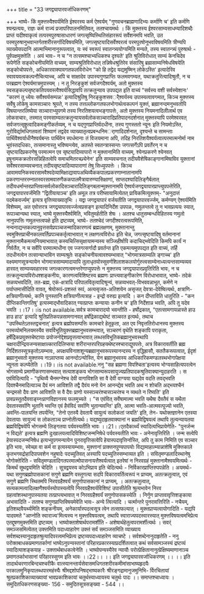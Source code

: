 +++
title = "33 जगद्व्यापारवर्जाधिकरणम्"

+++
भाष्ये- किं मुक्त्तस्यैश्वर्यमिति ईश्वरस्य कर्म ऐश्वर्यम् "गुणवचनब्राह्मणादिभ्यः कर्माणि च' इति कर्मणि श्यन्प्रत्ययः, राज्ञः कर्म राज्यं प्रजापरिपालनमितिवत्, ततश्चायमर्थः । किं मुक्त्तस्य ईश्वरसाम्यसाधम्यादिशब्दैः प्राप्तं यदीश्वाकृत्वं तत्परमपुरुषासाधारणं जगत्सृष्यिस्थितिसंहाररूपं सर्वेशनमपि भवति, उत परमपुरुषानुभवान्तर्गतशरीरसर्गादिविषयमिति, जगत्सृष्टयादिसर्वेश्वरत्वं परमपुरषोनूभवविषयमिति त्रीण्यपि व्याख्येयपदानि आत्माभिमानानुरूपत्वात्, यः स्वं स्वरूपं स्वातन्त्र्ययोग्यमिति मन्यते, तस्य स्वातन्त्र्यं पुरुषार्थः - पूर्वपक्षमुक्त्तेति । अयं भावः- न च "न तत्समश्चाभ्यधिकश्च दृश्यते' इति श्रुतिविरोधात् साम्यं केनचिदेव रूपेणेति सङ्कोचनीयमिति वाच्यम्, साम्यश्रुतिविरोधात् तन्निषेधश्रुतिरेव संसारिषु ब्रह्मसाम्यनिषेधविषयेति सङ्कोचोपपत्तेः, अधिकारवाक्यावगतफलविरोधेन "को हि तद्वेद यद्यमुष्मिन् लोकेऽस्ति' इत्यादेरिव स्वावयवत्वकल्पनौचित्याच्च, अपि च साक्षादेव उपास्यगुणप्राप्तिः फलमवगम्यत, यथाक्रतुरित्यादिश्रुतौ, न च परब्रह्मण ऐश्वर्यमात्रमुपास्यम् । न तु निरङ्कुशं सर्वजगदैश्वर्यम्, अतो मुक्त्तस्य स्वसङ्कल्पसृष्टकतिपयवस्त्वैश्वर्यसिद्धावपि तत्क्रतुन्याय उपपद्यत इति वाच्यं "सर्वस्य वशी सर्वस्येशानः' "कारणं तु ध्येयः सर्वैश्वर्यसम्पन्नः' इत्यादिश्रुतिषु निरङ्कुशसवर्ैश्वर्यस्य उपास्यत्वावगमात्, किञ्च मुक्त्तस्य सर्वेषु लोकेषु कामसञ्चारः श्रूयते, न तस्य तत्तल्लोकगतफलभोगार्थत्वकल्पनं युक्त्तं, ब्रह्मानन्दमनुभवतोपि विषयान्तरलिष्येया सञ्चाराभ्युपगमे तस्य निरतिशयत्वभङ्गापत्तेः, अतो मुक्त्तस्य नियमनादिलीलार्थ एव लोकसचारः, तस्मात् परमसाम्यतत्क्रतुन्यायसर्वलोकसञ्चारादिप्रतिपादनदर्शनात् मुक्त्तस्यापि परमेश्वरवत् सर्वजगत्सृष्ट्रत्वादिकमङ्गीकर्तव्यम्, न च यद्गुणप्राप्तिर्वदधीना, तस्य गुणस्ततो न्यूनः इति नियमोऽस्ति, गुरोविर्द्यामधिगतवतां शिष्याणं तद्वदेव व्याख्यातृत्वप्रबन्धनिमर्ाणादिदर्शनात्, दृश्यन्ते च सामन्ताः पार्थिवैश्वर्याधीनैश्वर्यबन्तः पार्थिवेन स्पर्धमानाः तं विजयमाना अपि, तदिह निरतिशयैश्वर्यत्वात्परमात्मनोर्मा नाम भूवंस्तदधिकाः, तत्समानास्तु भविष्यन्त्येव, अतस्ते स्वतन्त्रास्सन्तः जगत्सर्गेऽपि प्रवर्तेरन् न च सृष्टयादिप्रकरणेषु परमात्मन एव सृष्टयादिव्यापारो न मुक्त्तानामिति वाच्यम्, श्येनप्रकरणे श्येनवत् इषुनामकक्रतोरसन्निहितत्वेपि समाचमितरच्छ्येनेन' इति साम्यवचनात् तदीयवैशेषिकाङ्गानामिषाविव युक्त्तानां सर्वेश्वरसाम्यवचनात् तदीयसृष्टयादिव्यापाराणां तेषु सिध्युपपत्तेः । किञ्च आवामयनिकस्वरसामवैश्वदेव्यामिक्षाद्यावापअथिव्यैककपालप्रकरणाम्नातानामपि प्रकरणान्तररम्नातस्वरसामवारुणैककपालमैत्रावारुण्यासिक्षाणां, साप्तदश्यादिलिङ्गैर्बलात् तदीयधर्मान्तरप्राप्तिवत्सर्वलोकादिसञ्चारादिलिङ्गबलान्मुक्त्तानामपि ऐश्वर्यजगद्वयापारप्राप्त्युपपत्तेरिति, जगद्वयापारवर्जमिति "द्वितीयायाञ्च' इति अमूल तत्र परीष्सायामित्येतत् प्रायिकमित्युक्त्तम्- "अनुदात्तं पदमेकवर्ज्यम्' इत्यत्र वृत्तिव्याख्यातृभिः । यद्वा जगद्वयापारं वर्जयतीति जगद्वयापारवर्ज्जम्, कर्मण्यण् ऐश्वर्यमिति विशेष्यम्, अत एवोत्तरत्र जगद्व्यापारवर्ज्जत्वप्रसङ्ग इत्यादिनिर्देश उपपन्नः, णमुलन्तत्वे तु न भावप्रत्ययः स्यात्, रूपञ्चान्यथा स्यात्, भाष्ये मुक्त्तस्यैर्श्वमिति, भवितुमर्हतीति शेषः । अतश्च धातुसम्बन्धविहितस्य णमुलो नानुपपत्तिः णमुलन्तत्वपक्षे इति द्रष्टव्यम्, भाष्ये- ततश्चेदं जगदीश्वरत्वरूपमिति, नन्वनाद्यन्तकल्पानुवृत्तसर्वप्रपञ्चजन्मादिकारणत्वं ब्रह्मलक्षणम्, मुक्त्तानान्तु स्वमुक्त्तिप्राचीनकालवर्तिप्रपञ्चकर्तृत्वाभावात् न लक्षणत्वविरोधः इति चेन्न, जगत्सृष्टयादिषु वर्तमानानां मुक्त्तानामैकमत्यनियमाभावात् कस्यचित्सिसृक्षायामन्यस्य सञ्जिहीर्षापि कदाचिद्भवेदिति किमपि कार्यं न निर्वर्तेत, न च सर्वेपि परमात्माधीना एव ज्जगत्सर्गादौ प्रवर्तन्त इति एकमत्यमुपपद्यत इति वाच्यं, तर्हि तदधीनत्वेन तत्सान्याभाविन साम्यश्रुतेः सङ्कोचनीयत्वावश्यम्भावात् "भोगमात्रसाम्यलि ङ्गाच्च' इति वक्ष्यमाणसूत्रन्यायेन भोगमात्रसाम्यमादायापि तुलाधृतयोस्सुवर्णशिलाशकलयोर्गुरुत्वसाम्येनाध्यत्यन्तसाम्यव्यव हारवत् साम्यव्यवहारस्य जगत्कारणत्वमन्तरेणाप्युपपत्तेः न मुक्त्तस्य जगद्वयापारप्रवृतिरिति भावः, न च तत्क्रतुन्यायविरोधश्शङ्कनीयः, कारणत्वविशिष्टस्य ब्रह्मणः प्राप्त्यवाङ्गीकारेण विरोधाभावात्, भाष्ये- तदेकं सन्नव्यभवदिति, तत-ब्रह्म, एकं-क्षत्रादि परिपालवितृत्वादिश्रून्यं, सन्नव्यभवत्-विभववन्नाभूत, कर्मणे न पर्याप्तमासीदिति वावत्, श्रेयोरूपं-प्रशस्तं रूपं, अत्यसृजत-अतिशयेन असृजत् देवत्रा-देवेष्वित्यर्थः, क्षत्राणि-क्षत्रियाणीत्यर्थः, कानि पुनस्तानि क्षत्रियाणीत्यत्राह - इन्द्रो वरुह्य इत्यादि । कन दीप्ताविति धातुरिति - "कन दीप्तिकान्तिगतिषु' इत्यस्माद्भौवादिकात् ण्यत्प्राप्तः कन्यायाः कनीन च' इति निर्देशान्न भवति, अपि तु यदेव भवति ।।17।।is not available.सर्वत्र कामचारादयो भवन्तीति - हर्षोद्रकात्, "एतत्सामगायन्नास्ते हाउ हाउ हाउ' इत्यादि श्रुतिप्रतिकपन्नसामगानवत् हर्षोद्रेकाद्यथेष्टं सञ्चरत इत्यर्थः, तथाच "उपस्थितेऽतस्तद्वचनात्' इत्यत्र ब्रह्मोपसम्पत्तिः कामचारे हेतूकृता, अत एव निवृत्ततिरोधानस्य मुक्त्तस्य परमव्योमनिलयमस्यैव सवर्विभूतियुक्त्तब्रह्मानुभवसम्भवात्, सञ्चरणं वृथेति शङ्कापि पराकृता, हर्षेद्रिेकप्रयुक्त्तचेष्टायाः प्रयोजनोद्देशप्रवृत्तत्वाभावात् लब्धसविभूतिकब्रह्मानुभवस्थापि चक्षरादीन्द्रियजन्यसाक्षात्कारादिलिप्सया शरीरान्तरपरिग्रहयथेष्टस्श्चाराद्युपपत्तेः, अत्र विकारावर्तीति ब्रह्म निर्दिशतस्सूत्रकृतोऽयम्भावः, अपक्षयविनाशशून्यब्रह्मानुभवरूपस्यानन्दस्य न वृद्धिह्रासौ, सततैकरूपत्वात्, ईदृशं ब्रह्मानुभवतो मुक्त्तस्य नाऽवाप्तव्य आनन्दोऽन्योस्ति, येन ब्रह्मानुभवस्य आधिकारिकमण्डलस्थभोगापेक्षया न्यूनता कल्प्येतेति ।।19।।is not available.ननु "सह ब्रह्मणा विपश्चिता'इत्यस्य भोग्यसाहित्यपरत्वेन भोगसाम्ये प्रमाणीकरणासम्भवात् सत्याशङ्कय भोगसाम्यरूपसायुज्यप्रतिपादकश्रुतिवाक्यान्युदाहरति । स एवंविदित्यादि - "पृथिव्यै चैनमग्नेश्च देवी वागाविशति सा वै देवी वाग्यया यद्यदेव वदति तवद्भवति दिवश्चैनमादित्याञ्च दैवं मन आविशति तद्वै दैवंय मनो येन आनन्द्येव भवति अथ न शोचति अद्भयश्चैनं चन्द्रमसो दैवः प्राण आविशति स वै दैवः प्राणो यस्सञ्चरंश्चासञ्चरंश्च न व्यथते न रिष्यति' इति प्रावप्रस्तुतदैववाङ्य्नःप्राणविज्ञानस्य फलमुच्यते । "स एवंवित् सर्वेषामात्मा भवति यथैषा दैवतैवं स यथैता देवतास्सर्वाणि भूतानि भवन्ति एवं हैवंविदं सर्वाणि भूतान्यवन्ति' इति, आत्मा भवति-आत्मवत्पूज्यो भवति, अवन्ति-पालयन्ति तपर्यन्ति, "तेनो एतस्यै देवतायै सायुत्यं सलोकतां जयति' इति, तेन- यथोक्तज्ञानेन एतस्या देवतायाः सायुज्यं स लोकताञ्च प्राप्नोतीत्यर्थः। यद्यष्युदाहृतवाक्यानां न ब्रह्मविद्विषयत्वं तथापि तुल्यन्यायतया ब्रह्मविद्विषयेपि भोगसम्ये लिङ्गतया पर्यवस्यतीति भावः ।।21।।एतदैकार्थ्यं स्यादित्यभिप्रायेणेति- "पुनर्जन्म न विद्यते' इत्यत्र ब्रह्मणि दुःखालयत्वादिविशिष्टजन्मनिषेधे पर्यवस्यतीति भावः - अनेनावृत्तिरिति । जन्म सत्वेपि हेयास्पदजन्मनिषेध इत्यभ्युपगमन्यायेन पुनरावृत्तिसत्वेपि हेयास्पदावृत्तिर्नास्ति, अपि तु काम निमिति एव सञ्चार इति भावः, स्वेच्छा वा कर्म वा इत्यस्यायम्भावः, मुक्त्तानां प्राक्त्तनपुण्यपापयोः विद्यामाहात्म्यान्नाशेषि मुक्त्तिकाले कृतभगवद्रोहादिपापवशेन नहुषादेः पदच्युतिवत् अस्यापि पदच्युतिस्सम्भाव्यत इति । सवितृमण्डलादिस्थानेषु भोगोक्तेरिति - सवितृमण्डलादिगतपरमात्मोपासनायत्तैश्वर्यत्वात् इतरेषां न निरवग्रहं मुक्त्तानामैश्वयमित्यर्थः - किमर्थं सूथद्वयमिति चेदिति । सूत्रद्वयस्य कोऽभिप्राय इति चेदित्यर्थः - निर्विकारप्राप्तिरुपपन्नेति । अयमर्थः- यथा सगुणब्रह्मोपासकानां सगुणे ब्रह्मणि वस्तुगत्या सदपि विकारावर्तित्वरूपं न प्राप्यम्, अतत्क्रतुत्वात्, एवं सगुणे ब्रह्मणि स्थितमपि निरवग्रहैश्वर्यं सगुणोपासकानां न प्राप्यम्, । अतत्क्रतुत्वात्, सत्यकामत्वादिलक्षणैश्वर्यस्योपास्यत्वेपि निरवग्रहैश्वर्यविशिष्टं उपासीतेति श्रुत्यभावेन निरव ग्रहत्वांशस्थानुपास्यतया तत्प्राप्त्यभावात् न निरवग्रहैश्वर्यं सगुणोपासकस्येति । निर्गुण प्राप्तावावृत्तिशङ्काया अभावादिति - ततश्च सगुणप्राप्तिविषयमेवेति भावः- अन्ये त्वित्यादि । चर्त्मान्तरे पुनरावत्तिरिति - नचैयम्, इतिशब्दवैयर्थ्यमिति शङ्कनीयम्, अनेकार्यास्पदत्वसूत्र त्वेन तत्साफल्यात् । मुक्त्तप्राप्यत्वायोगादिति - यद्यपि यादवमते "आप्नोति स्वाराज्य'मित्यस्य न मुक्त्तविषयत्वम्, तथापि स्वाराज्यपदस्वारस्यात् मुक्त्तविषयत्वमभिप्रेत्य एतद्दूषणमुक्त्तमिति द्रष्टव्यम् । भाष्योक्ताशेषार्थपरामर्शीति - अशेषार्थहेतुत्वपरामर्शीत्यर्थः । सवर्ं समञ्जसमित्येतत् उक्त्तमिति पदाध्याहारेण उक्त्तं सर्वं समञ्जसमिति व्याख्याय सर्वशब्दस्यानुदाहृतश्रुत्यादिपरत्वमभिप्रेत्य द्रष्टव्यपदाध्याहारेण व्याचष्टे । सर्वशब्देनानुदाहृतेति - ननु परोक्तबाधकप्रमाणतर्काणां भाष्येऽनुपन्यस्तानां परिहारप्रकारस्याप्रदर्शितत्वात् कथं सर्वसामञ्जस्यं द्रष्टव्यं स्यादित्याशङ्कयाह - उक्त्तार्थबाधकत्वेनेति । भाष्योपन्यस्यैरेव न्यायौः परोत्प्रेक्षितानानुत्प्रेक्षिष्यमाणानाञ्च प्रमाणतर्काभासानां परिहारस्सुगम इति भावः ।।22।। ।। इति जगद्व्यापारवर्जाधिकरणम् ।। ।। इति तादार्थचरणारबिन्दचश्चरीकैः वात्स्यानन्तार्यसेवासमधिगतशरीरकमीमांसाभाष्यहृदयैः परकालमुनिकृपालब्धपारमहंस्यैः श्रीमद्दशोपनिषद्भाष्यकारैः श्रीरङ्गद्रामानुजमुनिभि- र्विरचितायां श्रुतप्रकाशिकाव्याख्यायां भावप्रकाशिकायां चतुर्थस्याध्यायस्य चतुर्थः पादः ।। समाप्तश्चाध्यायः । समुदितधिकरणसङ्ख्या- 156 - समुदितसूत्रसङ्ख्या - 544 ।।